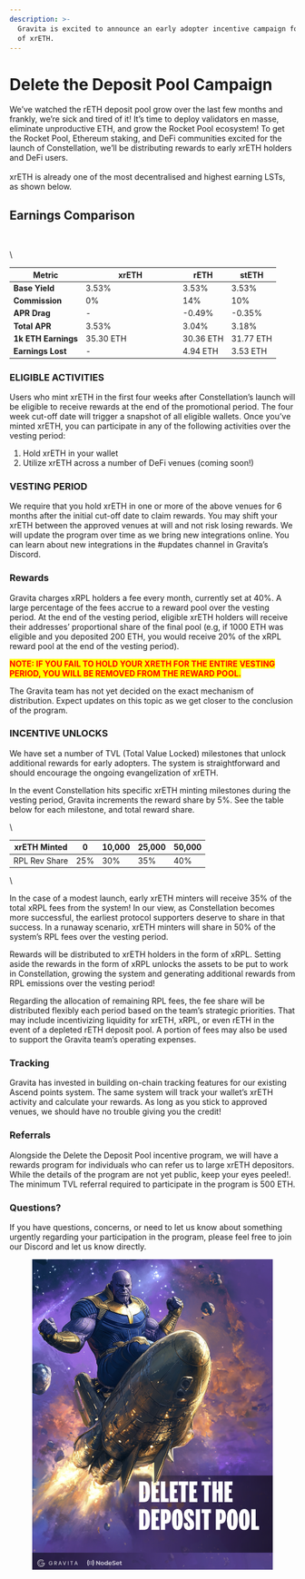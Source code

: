 ```yaml
---
description: >-
  Gravita is excited to announce an early adopter incentive campaign for minters
  of xrETH.
---
```


# Delete the Deposit Pool Campaign

We’ve watched the rETH deposit pool grow over the last few months and frankly, we’re sick and tired of it! It’s time to deploy validators en masse, eliminate unproductive ETH, and grow the Rocket Pool ecosystem! To get the Rocket Pool, Ethereum staking, and DeFi communities excited for the launch of Constellation, we’ll be distributing rewards to early xrETH holders and DeFi users.\
\
xrETH is already one of the most decentralised and highest earning LSTs, as shown below.

## Earnings Comparison

<figure><img src="https://lh7-rt.googleusercontent.com/docsz/AD_4nXfqVLO2Q2IUFUZvrBUz_9WOn3lezE3pNBy4gel3OYg8R6qg8zp00rqMK33MCLSMBAj5ItvB06CbbhC4if7x-H34Fo5slktmto-TO1xs0ocKAG41FshC1EhwW3F9XQSE_TiGoKU2zXaAj76ZkLoaxaepWJxl?key=jZGqKbt-g-IQswHykxA6hw" alt=""><figcaption></figcaption></figure>

\


<table><thead><tr><th>Metric</th><th width="157">xrETH</th><th>rETH</th><th>stETH</th></tr></thead><tbody><tr><td><strong>Base Yield</strong></td><td>3.53%</td><td>3.53%</td><td>3.53%</td></tr><tr><td><strong>Commission</strong></td><td>0%</td><td>14%</td><td>10%</td></tr><tr><td><strong>APR Drag</strong></td><td>-</td><td>-0.49%</td><td>-0.35%</td></tr><tr><td><strong>Total APR</strong></td><td>3.53%</td><td>3.04%</td><td>3.18%</td></tr><tr><td><strong>1k ETH Earnings</strong></td><td>35.30 ETH</td><td>30.36 ETH</td><td>31.77 ETH</td></tr><tr><td><strong>Earnings Lost</strong></td><td>-</td><td>4.94 ETH</td><td>3.53 ETH</td></tr></tbody></table>

### ELIGIBLE ACTIVITIES

Users who mint xrETH in the first four weeks after Constellation’s launch will be eligible to receive rewards at the end of the promotional period. The four week cut-off date will trigger a snapshot of all eligible wallets. Once you’ve minted xrETH, you can participate in any of the following activities over the vesting period:&#x20;

1. Hold xrETH in your wallet&#x20;
2. Utilize xrETH across a number of DeFi venues (coming soon!)

### VESTING PERIOD

We require that you hold xrETH in one or more of the above venues for 6 months after the initial cut-off date to claim rewards. You may shift your xrETH between the approved venues at will and not risk losing rewards. We will update the program over time as we bring new integrations online. You can learn about new integrations in the #updates channel in Gravita’s Discord.

### Rewards

Gravita charges xRPL holders a fee every month, currently set at 40%. A large percentage of the fees accrue to a reward pool over the vesting period. At the end of the vesting period, eligible xrETH holders will receive their addresses’ proportional share of the final pool (e.g, if 1000 ETH was eligible and you deposited 200 ETH, you would receive 20% of the xRPL reward pool at the end of the vesting period).&#x20;

<mark style="color:red;">**NOTE: IF YOU FAIL TO HOLD YOUR XRETH FOR THE ENTIRE VESTING PERIOD, YOU WILL BE REMOVED FROM THE REWARD POOL.**</mark>

The Gravita team has not yet decided on the exact mechanism of distribution. Expect updates on this topic as we get closer to the conclusion of the program.&#x20;

### INCENTIVE UNLOCKS

We have set a number of TVL (Total Value Locked) milestones that unlock additional rewards for early adopters. The system is straightforward and should encourage the ongoing evangelization of xrETH.&#x20;

In the event Constellation hits specific xrETH minting milestones during the vesting period, Gravita increments the reward share by 5%. See the table below for each milestone, and total reward share.&#x20;

\


| xrETH Minted  | 0   | 10,000 | 25,000 | 50,000 |
| ------------- | --- | ------ | ------ | ------ |
| RPL Rev Share | 25% | 30%    | 35%    | 40%    |

\


In the case of a modest launch, early xrETH minters will receive 35% of the total xRPL fees from the system! In our view, as Constellation becomes more successful, the earliest protocol supporters deserve to share in that success. In a runaway scenario, xrETH minters will share in 50% of the system’s RPL fees over the vesting period.&#x20;

Rewards will be distributed to xrETH holders in the form of xRPL. Setting aside the rewards in the form of xRPL unlocks the assets to be put to work in Constellation, growing the system and generating additional rewards from RPL emissions over the vesting period!

Regarding the allocation of remaining RPL fees, the fee share will be distributed flexibly each period based on the team’s strategic priorities. That may include incentivizing liquidity for xrETH, xRPL, or even rETH in the event of a depleted rETH deposit pool. A portion of fees may also be used to support the Gravita team’s operating expenses. &#x20;

### Tracking

Gravita has invested in building on-chain tracking features for our existing Ascend points system. The same system will track your wallet’s xrETH activity and calculate your rewards. As long as you stick to approved venues, we should have no trouble giving you the credit!

### Referrals

Alongside the Delete the Deposit Pool incentive program, we will have a rewards program for individuals who can refer us to large xrETH depositors. While the details of the program are not yet public, keep your eyes peeled!. The minimum TVL referral required to participate in the program is 500 ETH.

### Questions?

If you have questions, concerns, or need to let us know about something urgently regarding your participation in the program, please feel free to join our Discord and let us know directly.&#x20;

<figure><img src="../.gitbook/assets/image (4).png" alt=""><figcaption></figcaption></figure>
